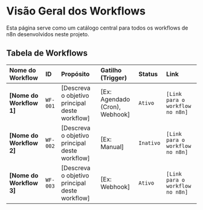 # Visão Geral dos Workflows

Esta página serve como um catálogo central para todos os workflows de n8n desenvolvidos neste projeto.

## Tabela de Workflows

| Nome do Workflow | ID | Propósito | Gatilho (Trigger) | Status | Link |
| :--- | :- | :--- | :--- | :--- | :--- |
| **[Nome do Workflow 1]** | `WF-001` | [Descreva o objetivo principal deste workflow] | [Ex: Agendado (Cron), Webhook] | `Ativo` | `[Link para o workflow no n8n]` |
| **[Nome do Workflow 2]** | `WF-002` | [Descreva o objetivo principal deste workflow] | [Ex: Manual] | `Inativo` | `[Link para o workflow no n8n]` |
| **[Nome do Workflow 3]** | `WF-003` | [Descreva o objetivo principal deste workflow] | [Ex: Webhook] | `Ativo` | `[Link para o workflow no n8n]` |